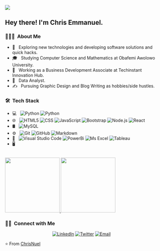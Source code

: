 <img src="https://raw.githubusercontent.com/chrisemmanuel/CHRISEMMANUEL/master/assets/Chris%20Emmanuel%20Singh%20Banner.png">

<h2> Hey there! I'm Chris Emmanuel.</h2>

<h3> 👨🏻‍💻 &nbsp;About Me </h3>

- 🤔 &nbsp; Exploring new technologies and developing software solutions and quick hacks.
- 🎓 &nbsp; Studying Computer Science and Mathematics at Obafemi Awolowo University.
- 💼 &nbsp; Working as a Business Development Associate at Techinstant Innovation Hub.
- 🌱 &nbsp; Data Analyst.
- ✍️ &nbsp; Pursuing Graphic Design and Blog Writing as hobbies/side hustles.

<h3> 🛠 &nbsp;Tech Stack</h3>

- 💻 &nbsp;
  ![Python](https://img.shields.io/badge/-Python-333333?style=flat&logo=python)
  ![Python](https://img.shields.io/badge/-Python-333333?style=flat&logo=python)
- 🌐 &nbsp;
  ![HTML5](https://img.shields.io/badge/-HTML5-333333?style=flat&logo=HTML5)
  ![CSS](https://img.shields.io/badge/-CSS-333333?style=flat&logo=CSS3&logoColor=1572B6)
  ![JavaScript](https://img.shields.io/badge/-JavaScript-333333?style=flat&logo=javascript)
  ![Bootstrap](https://img.shields.io/badge/-Bootstrap-333333?style=flat&logo=bootstrap&logoColor=563D7C)
  ![Node.js](https://img.shields.io/badge/-Node.js-333333?style=flat&logo=node.js)
  ![React](https://img.shields.io/badge/-React-333333?style=flat&logo=react)
- 🛢 &nbsp;
  ![MySQL](https://img.shields.io/badge/-MySQL-333333?style=flat&logo=mysql)
- ⚙️ &nbsp;
  ![Git](https://img.shields.io/badge/-Git-333333?style=flat&logo=git)
  ![GitHub](https://img.shields.io/badge/-GitHub-333333?style=flat&logo=github)
  ![Markdown](https://img.shields.io/badge/-Markdown-333333?style=flat&logo=markdown)
- 🔧 &nbsp;
  ![Visual Studio Code](https://img.shields.io/badge/-Visual%20Studio%20Code-333333?style=flat&logo=visual-studio-code&logoColor=007ACC)
  ![PowerBi](https://img.shields.io/badge/-PowerBi-333333?style=flat&logo=powerbi)
  ![Ms Excel](https://img.shields.io/badge/-PowerBi-333333?style=flat&logo=ms-excel)
  ![Tableau](https://img.shields.io/badge/-PowerBi-333333?style=flat&logo=tableau)
- 🖥 &nbsp;
 

<br/>

<a href="https://github.com/chrisemmanuel">
  <img height="180em" src="https://github-readme-stats.vercel.app/api?username=chrisemmanuel&theme=buefy&show_icons=true" />
  <img height="180em" src="https://github-readme-stats.vercel.app/api/top-langs/?username=chrisemmanuel&theme=buefy&layout=compact" />
</a>

<br/>

<h3> 🤝🏻 &nbsp;Connect with Me </h3>

<p align="center">
<a href="https://www.linkedin.com/in/chrisemmanuel4u/"><img alt="LinkedIn" src="https://img.shields.io/badge/LinkedIn-chrisemmanuel4u-blue?style=flat-square&logo=linkedin"></a>
<a href="https://www.twitter.com/ChrisEmmanuel4u/"><img alt="Twitter" src="https://img.shields.io/badge/Instagram-ChrisEmmanuel4u_-blue?style=flat-square&logo=instagram"></a>
<a href="mailto:okhaniemmanuel7@gmail.com"><img alt="Email" src="https://img.shields.io/badge/Email-okhaniemmanuel7@gmail.com-blue?style=flat-square&logo=gmail"></a>
</p>

⭐️ From [ChrisNuel](https://github.com/chrisemmanuel)
